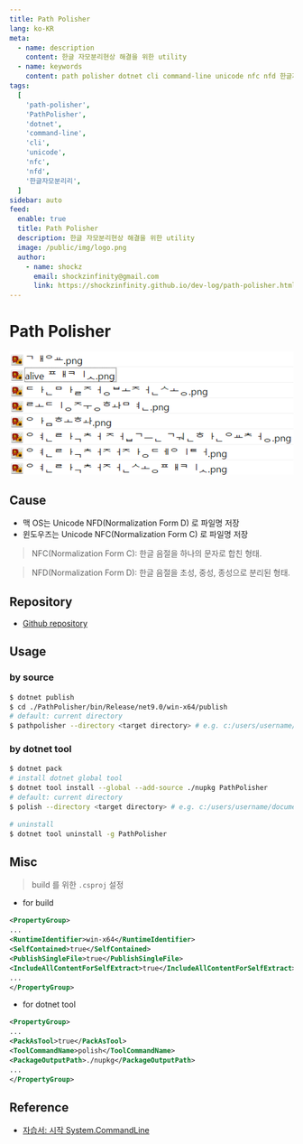 ```yaml
---
title: Path Polisher
lang: ko-KR
meta:
  - name: description
    content: 한글 자모분리현상 해결을 위한 utility
  - name: keywords
    content: path polisher dotnet cli command-line unicode nfc nfd 한글자모분리
tags:
  [
    'path-polisher',
    'PathPolisher',
    'dotnet',
    'command-line',
    'cli',
    'unicode',
    'nfc',
    'nfd',
    '한글자모분리리',
  ]
sidebar: auto
feed:
  enable: true
  title: Path Polisher
  description: 한글 자모분리현상 해결을 위한 utility
  image: /public/img/logo.png
  author:
    - name: shockz
      email: shockzinfinity@gmail.com
      link: https://shockzinfinity.github.io/dev-log/path-polisher.html
---
```


# Path Polisher

<TagLinks />

![한글자모분리현상](./image/path-polisher.1.png)

## Cause

- 맥 OS는 Unicode NFD(Normalization Form D) 로 파일명 저장
- 윈도우즈는 Unicode NFC(Normalization Form C) 로 파일명 저장

> NFC(Normalization Form C): 한글 음절을 하나의 문자로 합친 형태.

> NFD(Normalization Form D): 한글 음절을 초성, 중성, 종성으로 분리된 형태.

## Repository

- [Github repository](https://github.com/shockzinfinity/PathPolisher.git)

## Usage

### by source

```bash
$ dotnet publish
$ cd ./PathPolisher/bin/Release/net9.0/win-x64/publish
# default: current directory
$ pathpolisher --directory <target directory> # e.g. c:/users/username/documents
```

### by dotnet tool

```bash
$ dotnet pack
# install dotnet global tool
$ dotnet tool install --global --add-source ./nupkg PathPolisher
# default: current directory
$ polish --directory <target directory> # e.g. c:/users/username/documents
```

```bash
# uninstall
$ dotnet tool uninstall -g PathPolisher
```

## Misc

> build 를 위한 `.csproj` 설정

- for build

```xml
<PropertyGroup>
...
<RuntimeIdentifier>win-x64</RuntimeIdentifier>
<SelfContained>true</SelfContained>
<PublishSingleFile>true</PublishSingleFile>
<IncludeAllContentForSelfExtract>true</IncludeAllContentForSelfExtract>
...
</PropertyGroup>
```

- for dotnet tool

```xml
<PropertyGroup>
...
<PackAsTool>true</PackAsTool>
<ToolCommandName>polish</ToolCommandName>
<PackageOutputPath>./nupkg</PackageOutputPath>
...
</PropertyGroup>
```

## Reference

- [자습서: 시작 System.CommandLine](https://learn.microsoft.com/ko-kr/dotnet/standard/commandline/get-started-tutorial)

